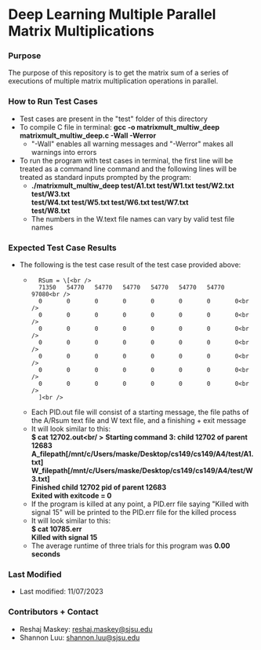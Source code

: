 # Deep Learning Multiple Parallel Matrix Multiplications #

### Purpose ###

The purpose of this repository is to get the matrix sum of a series of executions of multiple matrix multiplication operations in parallel.

### How to Run Test Cases ###

* Test cases are present in the "test" folder of this directory
* To compile C file in terminal: **gcc -o matrixmult_multiw_deep matrixmult_multiw_deep.c -Wall -Werror**
    * "-Wall" enables all warning messages and "-Werror" makes all warnings into errors
* To run the program with test cases in terminal, the first line will be treated as a command line command and the following lines will be treated as standard inputs prompted by the program:
    * **./matrixmult_multiw_deep test/A1.txt test/W1.txt test/W2.txt test/W3.txt<br />**
      **test/W4.txt test/W5.txt test/W6.txt test/W7.txt<br />**
      **test/W8.txt<br />**
    * The numbers in the W.text file names can vary by valid test file names

### Expected Test Case Results ###

* The following is the test case result of the test case provided above:
    *       RSum = \[<br />
            71350   54770   54770   54770   54770   54770   54770   97080<br />
            0       0       0       0       0       0       0       0<br />
            0       0       0       0       0       0       0       0<br />
            0       0       0       0       0       0       0       0<br />
            0       0       0       0       0       0       0       0<br />
            0       0       0       0       0       0       0       0<br />
            0       0       0       0       0       0       0       0<br />
            0       0       0       0       0       0       0       0<br />
            ]<br />
            
    * Each PID.out file will consist of a starting message, the file paths of the A/Rsum text file and W text file, and a finishing + exit message
    * It will look similar to this:<br />
        **$ cat 12702.out<br/ >**
        **Starting command 3: child 12702 of parent 12683<br />**
        **A_filepath\[/mnt/c/Users/maske/Desktop/cs149/cs149/A4/test/A1.txt\]<br />**
        **W_filepath\[/mnt/c/Users/maske/Desktop/cs149/cs149/A4/test/W3.txt\]<br />**
        **Finished child 12702 pid of parent 12683<br />**
        **Exited with exitcode = 0**
    * If the program is killed at any point, a PID.err file saying "Killed with signal 15" will be printed to the PID.err file for the killed process
    * It will look similar to this:<br />
        **$ cat 10785.err<br />**
        **Killed with signal 15**
    * The average runtime of three trials for this program was **0.00 seconds**

### Last Modified ###

* Last modified: 11/07/2023

### Contributors + Contact ###

* Reshaj Maskey: reshaj.maskey@sjsu.edu
* Shannon Luu: shannon.luu@sjsu.edu